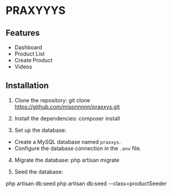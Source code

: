 # PRAXYYYS


## Features
- Dashboard
- Product List
- Create Product 
- Videos

## Installation

1. Clone the repository:
git clone https://github.com/misonnnnn/praxxys.git

2. Install the dependencies:
composer install

3. Set up the database:

- Create a MySQL database named `praxxys`.
- Configure the database connection in the `.env` file.

4. Migrate the database:
php artisan migrate

5. Seed the database:

php artisan db:seed
php artisan db:seed --class=productSeeder



